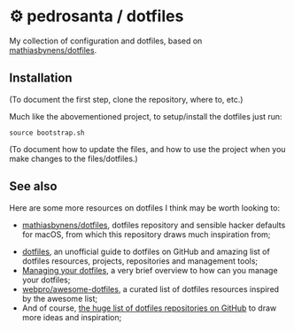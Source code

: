 # ⚙ pedrosanta / dotfiles
My collection of configuration and dotfiles, based on [mathiasbynens/dotfiles](https://github.com/mathiasbynens/dotfiles).

## Installation

(To document the first step, clone the repository, where to, etc.)

Much like the abovementioned project, to setup/install the dotfiles just run:

```
source bootstrap.sh
```

(To document how to update the files, and how to use the project when you make changes to the files/dotfiles.)

## See also

Here are some more resources on dotfiles I think may be worth looking to:

* [mathiasbynens/dotfiles](https://github.com/mathiasbynens/dotfiles), dotfiles repository and sensible hacker defaults for macOS, from which this repository draws much inspiration from;

- [dotfiles](https://dotfiles.github.io), an unofficial guide to dotfiles on GitHub and amazing list of dotfiles resources, projects, repositories and management tools;
- [Managing your dotfiles](https://medium.com/@webprolific/managing-your-dotfiles-7d2725297304#.tp50yawhy), a very brief overview to how can you manage your dotfiles;
- [webpro/awesome-dotfiles](https://github.com/webpro/awesome-dotfiles), a curated list of dotfiles resources inspired by the awesome list;
- And of course, [the huge list of dotfiles repositories on GitHub](https://github.com/search?q=dotfiles&s=stars&type=Repositories) to draw more ideas and inspiration;